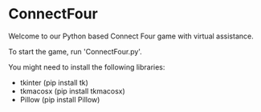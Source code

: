 # ConnectFour

Welcome to our Python based Connect Four game with virtual assistance.

To start the game, run 'ConnectFour.py'.

You might need to install the following libraries:

- tkinter (pip install tk)
- tkmacosx (pip install tkmacosx)
- Pillow (pip install Pillow)

